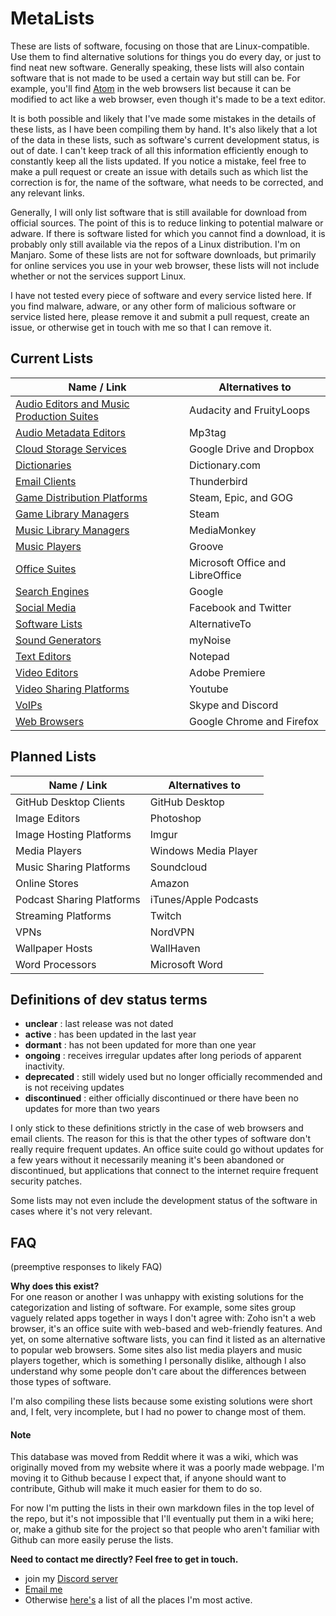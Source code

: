 # MetaLists
These are lists of software, focusing on those that are Linux-compatible. Use them to find alternative solutions for things you do every day, or just to find neat new software. Generally speaking, these lists will also contain software that is not made to be used a certain way but still can be. For example, you'll find [Atom](https://atom.io/) in the web browsers list because it can be modified to act like a web browser, even though it's made to be a text editor.

It is both possible and likely that I've made some mistakes in the details of these lists, as I have been compiling them by hand. It's also likely that a lot of the data in these lists, such as software's current development status, is out of date. I can't keep track of all this information efficiently enough to constantly keep all the lists updated. If you notice a mistake, feel free to make a pull request or create an issue with details such as which list the correction is for, the name of the software, what needs to be corrected, and any relevant links.

Generally, I will only list software that is still available for download from official sources. The point of this is to reduce linking to potential malware or adware. If there is software listed for which you cannot find a download, it is probably only still available via the repos of a Linux distribution. I'm on Manjaro. Some of these lists are not for software downloads, but primarily for online services you use in your web browser, these lists will not include whether or not the services support Linux.

I have not tested every piece of software and every service listed here. If you find malware, adware, or any other form of malicious software or service listed here, please remove it and submit a pull request, create an issue, or otherwise get in touch with me so that I can remove it.

## Current Lists
| Name / Link                                                         | Alternatives to                  |
| ------------------------------------------------------------------- | -------------------------------- |
| [Audio Editors and Music Production Suites](lists/audio_editors.md) | Audacity and FruityLoops         |
| [Audio Metadata Editors](lists/audio_meta_editors.md)               | Mp3tag                           |
| [Cloud Storage Services](lists/clouds.md)                           | Google Drive and Dropbox         |
| [Dictionaries](lists/dictionaries.md)                               | Dictionary.com                   |
| [Email Clients](lists/email_clients.md)                             | Thunderbird                      |
| [Game Distribution Platforms](lists/game_distribs.md)               | Steam, Epic, and GOG             |
| [Game Library Managers](lists/game_libraries.md)                    | Steam                            |
| [Music Library Managers](lists/music_libraries.md)                  | MediaMonkey                      |
| [Music Players](lists/music_players.md)                             | Groove                           |
| [Office Suites](lists/office_suites.md)                             | Microsoft Office and LibreOffice |
| [Search Engines](lists/search_engines.md)                           | Google                           |
| [Social Media](lists/social_media.md)                               | Facebook and Twitter             |
| [Software Lists](lists/software_lists.md)                           | AlternativeTo                    |
| [Sound Generators](lists/sound_gens.md)                             | myNoise                          |
| [Text Editors](lists/text_editors.md)                               | Notepad                          |
| [Video Editors](lists/video_editors.md)                             | Adobe Premiere                   |
| [Video Sharing Platforms](lists/video_sharing.md)                   | Youtube                          |
| [VoIPs](lists/voips.md)                                             | Skype and Discord                |
| [Web Browsers](lists/web_browsers.md)                               | Google Chrome and Firefox        |

## Planned Lists
| Name / Link               | Alternatives to       |
| ------------------------- | --------------------- |
| GitHub Desktop Clients    | GitHub Desktop        |
| Image Editors             | Photoshop             |
| Image Hosting Platforms   | Imgur                 |
| Media Players             | Windows Media Player  |
| Music Sharing Platforms   | Soundcloud            |
| Online Stores             | Amazon                |
| Podcast Sharing Platforms | iTunes/Apple Podcasts |
| Streaming Platforms       | Twitch                |
| VPNs                      | NordVPN               |
| Wallpaper Hosts           | WallHaven             |
| Word Processors           | Microsoft Word        |

## Definitions of dev status terms
- **unclear** : last release was not dated
- **active** : has been updated in the last year
- **dormant** : has not been updated for more than one year
- **ongoing** : receives irregular updates after long periods of apparent inactivity.
- **deprecated** : still widely used but no longer officially recommended and is not receiving updates
- **discontinued** : either officially discontinued or there have been no updates for more than two years

I only stick to these definitions strictly in the case of web browsers and email clients. The reason for this is that the other types of software don't really require frequent updates. An office suite could go without updates for a few years without it necessarily meaning it's been abandoned or discontinued, but applications that connect to the internet require frequent security patches.

Some lists may not even include the development status of the software in cases where it's not very relevant.

## FAQ
(preemptive responses to likely FAQ)

**Why does this exist?**  
For one reason or another I was unhappy with existing solutions for the categorization and listing of software. For example, some sites group vaguely related apps together in ways I don't agree with: Zoho isn't a web browser, it's an office suite with web-based and web-friendly features. And yet, on some alternative software lists, you can find it listed as an alternative to popular web browsers. Some sites also list media players and music players together, which is something I personally dislike, although I also understand why some people don't care about the differences between those types of software.

I'm also compiling these lists because some existing solutions were short and, I felt, very incomplete, but I had no power to change most of them.

#### Note
This database was moved from Reddit where it was a wiki, which was originally moved from my website where it was a poorly made webpage. I'm moving it to Github because I expect that, if anyone should want to contribute, Github will make it much easier for them to do so.

For now I'm putting the lists in their own markdown files in the top level of the repo, but it's not impossible that I'll eventually put them in a wiki here; or, make a github site for the project so that people who aren't familiar with Github can more easily peruse the lists.

**Need to contact me directly? Feel free to get in touch.**  
- join my [Discord server](https://discord.gg/NqqU2fV)
- [Email me](mailto:jontiamac@gmail.com)
- Otherwise [here's](https://tiamarth.com/card.php) a list of all the places I'm most active.
